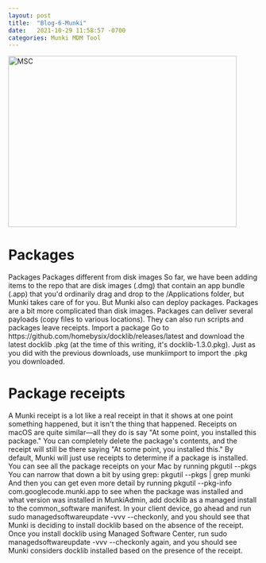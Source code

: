 ```yaml
---
layout: post
title:  "Blog-6-Munki"
date:   2021-10-29 11:58:57 -0700
categories: Munki MDM Tool
---
```


<img src="http://www.amsys.co.uk/wp-content/uploads/munki-admin-packages-java.png" alt="MSC" width="460" height="345">



<h1>Packages </h1>
Packages
Packages different from disk images
So far, we have been adding items to the repo that are disk images (.dmg) that contain an app
bundle (.app) that you'd ordinarily drag and drop to the /Applications folder, but Munki takes
care of for you. 
But Munki also can deploy packages. Packages are a bit more complicated than disk images.
Packages can deliver several payloads (copy files to various locations). They can also run
scripts and packages leave receipts.
Import a package
Go to https://github.com/homebysix/docklib/releases/latest and download the latest docklib
.pkg (at the time of this writing, it's docklib-1.3.0.pkg).
Just as you did with the previous downloads, use munkiimport to import the .pkg you
downloaded. 
<h1>Package receipts</h1>
A Munki receipt is a lot like a real receipt in that it shows at one point something happened, but it isn't the thing that happened.
Receipts on macOS are quite similar—all they do is say "At some point, you installed this
package." You can completely delete the package's contents, and the receipt will still be there
saying "At some point, you installed this."
By default, Munki will just use receipts to determine if a package is installed.
You can see all the package receipts on your Mac by running pkgutil --pkgs
You can narrow that down a bit by using grep: pkgutil --pkgs | grep munki
And then you can get even more detail by running pkgutil --pkg-info
com.googlecode.munki.app to see when the package was installed and what version was
installed
in MunkiAdmin, add docklib as a managed install to the common_software manifest. In your client device, go ahead and run sudo managedsoftwareupdate -vvv --checkonly, and you should see that Munki is deciding to install docklib based on the absence of the receipt. Once you install docklib using Managed Software Center, run sudo managedsoftwareupdate -vvv --checkonly again, and you should see Munki considers docklib installed based on the presence of the receipt.

